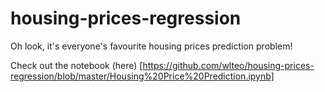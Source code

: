 # housing-prices-regression
Oh look, it's everyone's favourite housing prices prediction problem! 

Check out the notebook (here) [https://github.com/wlteo/housing-prices-regression/blob/master/Housing%20Price%20Prediction.ipynb]
